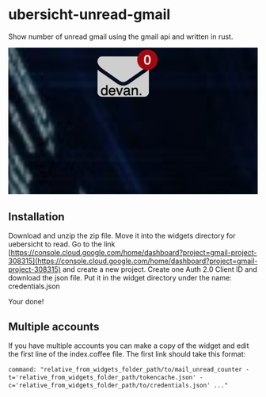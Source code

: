 # ubersicht-unread-gmail
Show number of unread gmail using the gmail api and written in rust.

![demo](demo.png)

## Installation
Download and unzip the zip file.
Move it into the widgets directory for uebersicht to read.
Go to the link [https://console.cloud.google.com/home/dashboard?project=gmail-project-308315](https://console.cloud.google.com/home/dashboard?project=gmail-project-308315) and create a new project. Create one Auth 2.0 Client ID and download the json file. Put it in the widget directory under the name: credentials.json

Your done!

## Multiple accounts
If you have multiple accounts you can make a copy of the widget and edit the first line of the index.coffee file.
The first link should take this format:
```
command: "relative_from_widgets_folder_path/to/mail_unread_counter -t='relative_from_widgets_folder_path/tokencache.json' -c='relative_from_widgets_folder_path/to/credentials.json' ..."
```
